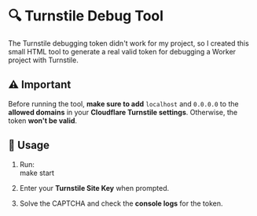 # 🔍 Turnstile Debug Tool  

The Turnstile debugging token didn't work for my project, so I created this small HTML tool to generate a real valid token for debugging a Worker project with Turnstile.  

## ⚠️ Important  

Before running the tool, **make sure to add** `localhost` and `0.0.0.0` to the **allowed domains** in your **Cloudflare Turnstile settings**. Otherwise, the token **won't be valid**.  

## 🚀 Usage  

1. Run:  
   make start  

2. Enter your **Turnstile Site Key** when prompted.  
3. Solve the CAPTCHA and check the **console logs** for the token.  


